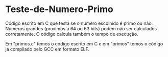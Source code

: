 # Teste-de-Numero-Primo
Código escrito em C que testa se o número escolhido é primo ou não.
Números grandes (proximos a 64 ou 63 bits) podem não ser calculados corretamente.
O código calcula também o tempo de execução.

Em "primos.c" temos o código escrito em C e em "primos" temos o código já compilado pelo GCC em formato ELF.
